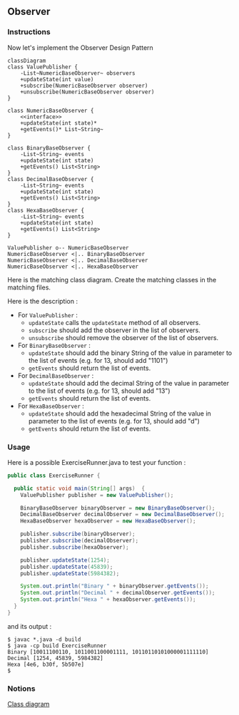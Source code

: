 ## Observer

### Instructions

Now let's implement the Observer Design Pattern

```mermaid
classDiagram
class ValuePublisher {   
    -List~NumericBaseObserver~ observers
    +updateState(int value)
    +subscribe(NumericBaseObserver observer)
    +unsubscribe(NumericBaseObserver observer)
}

class NumericBaseObserver {
    <<interface>>
    +updateState(int state)*
    +getEvents()* List~String~
}

class BinaryBaseObserver {
    -List~String~ events
    +updateState(int state)
    +getEvents() List<String>
}
class DecimalBaseObserver {
    -List~String~ events
    +updateState(int state)
    +getEvents() List<String>
}
class HexaBaseObserver {
    -List~String~ events
    +updateState(int state)
    +getEvents() List<String>
}

ValuePublisher o-- NumericBaseObserver
NumericBaseObserver <|.. BinaryBaseObserver
NumericBaseObserver <|.. DecimalBaseObserver
NumericBaseObserver <|.. HexaBaseObserver
```

Here is the matching class diagram. Create the matching classes in the matching files.

Here is the description : 
* For `ValuePublisher` :
  * `updateState` calls the `updateState` method of all observers.
  * `subscribe` should add the observer in the list of observers.
  * `unsubscribe` should remove the observer of the list of observers.
* For `BinaryBaseObserver` :
  * `updateState` should add the binary String of the value in parameter to the list of events (e.g. for 13, should add "1101")
  * `getEvents` should return the list of events.
* For `DecimalBaseObserver` :
  * `updateState` should add the decimal String of the value in parameter to the list of events (e.g. for 13, should add "13")
  * `getEvents` should return the list of events.
* For `HexaBaseObserver` :
  * `updateState` should add the hexadecimal String of the value in parameter to the list of events (e.g. for 13, should add "d")
  * `getEvents` should return the list of events.

### Usage

Here is a possible ExerciseRunner.java to test your function :

```java
public class ExerciseRunner {

  public static void main(String[] args)  {
    ValuePublisher publisher = new ValuePublisher();

    BinaryBaseObserver binaryObserver = new BinaryBaseObserver();
    DecimalBaseObserver decimalObserver = new DecimalBaseObserver();
    HexaBaseObserver hexaObserver = new HexaBaseObserver();

    publisher.subscribe(binaryObserver);
    publisher.subscribe(decimalObserver);
    publisher.subscribe(hexaObserver);

    publisher.updateState(1254);
    publisher.updateState(45839);
    publisher.updateState(5984382);

    System.out.println("Binary " + binaryObserver.getEvents());
    System.out.println("Decimal " + decimalObserver.getEvents());
    System.out.println("Hexa " + hexaObserver.getEvents());
  }
}
```
          
and its output :
```shell
$ javac *.java -d build
$ java -cp build ExerciseRunner 
Binary [10011100110, 1011001100001111, 10110110101000001111110]
Decimal [1254, 45839, 5984382]
Hexa [4e6, b30f, 5b507e]
$
```

### Notions
[Class diagram](https://fr.wikipedia.org/wiki/Diagramme_de_classes)  

